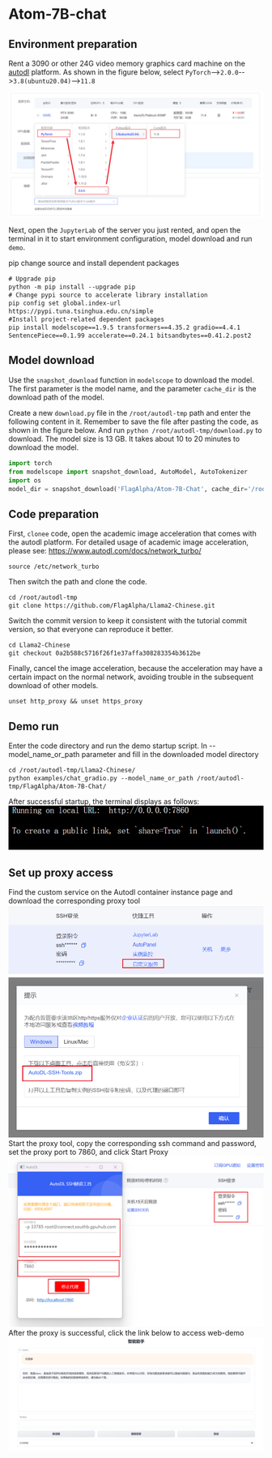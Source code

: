 # Atom-7B-chat

## Environment preparation

Rent a 3090 or other 24G video memory graphics card machine on the [autodl](https://www.autodl.com/) platform. As shown in the figure below, select `PyTorch`-->`2.0.0`-->`3.8(ubuntu20.04)`-->`11.8`

![Alt ​​text](images/image-1.png)

Next, open the `JupyterLab` of the server you just rented, and open the terminal in it to start environment configuration, model download and run `demo`.

pip change source and install dependent packages

```shell
# Upgrade pip
python -m pip install --upgrade pip
# Change pypi source to accelerate library installation
pip config set global.index-url https://pypi.tuna.tsinghua.edu.cn/simple
#Install project-related dependent packages
pip install modelscope==1.9.5 transformers==4.35.2 gradio==4.4.1 SentencePiece==0.1.99 accelerate==0.24.1 bitsandbytes==0.41.2.post2
```

## Model download

Use the `snapshot_download` function in `modelscope` to download the model. The first parameter is the model name, and the parameter `cache_dir` is the download path of the model.

Create a new `download.py` file in the `/root/autodl-tmp` path and enter the following content in it. Remember to save the file after pasting the code, as shown in the figure below. And run `python /root/autodl-tmp/download.py` to download. The model size is 13 GB. It takes about 10 to 20 minutes to download the model.

```python
import torch
from modelscope import snapshot_download, AutoModel, AutoTokenizer
import os
model_dir = snapshot_download('FlagAlpha/Atom-7B-Chat', cache_dir='/root/autodl-tmp', revision='master')
```
## Code preparation

First, `clonee` code, open the academic image acceleration that comes with the autodl platform. For detailed usage of academic image acceleration, please see: https://www.autodl.com/docs/network_turbo/

```shell
source /etc/network_turbo
```

Then switch the path and clone the code.

```shell
cd /root/autodl-tmp
git clone https://github.com/FlagAlpha/Llama2-Chinese.git
```
Switch the commit version to keep it consistent with the tutorial commit version, so that everyone can reproduce it better.
```shell
cd Llama2-Chinese
git checkout 0a2b588c5716f26f1e37affa308283354b3612be
```
Finally, cancel the image acceleration, because the acceleration may have a certain impact on the normal network, avoiding trouble in the subsequent download of other models.

```shell
unset http_proxy && unset https_proxy
```
## Demo run
Enter the code directory and run the demo startup script. In --model_name_or_path parameter and fill in the downloaded model directory
```shell
cd /root/autodl-tmp/Llama2-Chinese/
python examples/chat_gradio.py --model_name_or_path /root/autodl-tmp/FlagAlpha/Atom-7B-Chat/
```
After successful startup, the terminal displays as follows:
![Alt ​​text](images/image-2.png)
## Set up proxy access
Find the custom service on the Autodl container instance page and download the corresponding proxy tool
![Alt ​​text](images/image-3.png)
![Alt ​​text](images/image-4.png)
Start the proxy tool, copy the corresponding ssh command and password, set the proxy port to 7860, and click Start Proxy
![Alt ​​text](images/image-5.png)
After the proxy is successful, click the link below to access web-demo
![Alt ​​text](images/image-6.png)